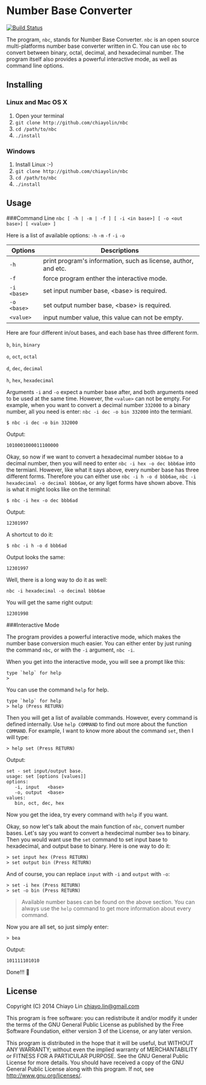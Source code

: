 Number Base Converter
=====================

[![Build Status](https://travis-ci.org/chiayolin/nbc.svg?branch=master)](https://travis-ci.org/chiayolin/nbc)

The program, `nbc`, stands for Number Base Converter. `nbc` is an open source multi-platforms number base
converter written in C. You can use `nbc` to convert between binary, octal, decimal, and hexadecimal number. The
program itself also provides a powerful interactive mode, as well as command line options.

Installing
----------

### Linux and Mac OS X
1. Open your terminal
2. `git clone http://github.com/chiayolin/nbc`
3. `cd /path/to/nbc`
5. `./install`

### Windows
1. Install Linux :-)
2. `git clone http://github.com/chiayolin/nbc`
3. `cd /path/to/nbc`
5. `./install`

Usage
-----

###Command Line
`nbc [ -h | -m | -f ] [ -i <in base>] [ -o <out base>] [ <value> ]`

Here is a list of available options: `-h` `-m` `-f` `-i` `-o`


| Options     | Descriptions                                                   |
| ----------- |----------------------------------------------------------------|
| `-h`        | print program's information, such as license, author, and etc. |
| `-f`        | force program enther the interactive mode.                     |
| `-i <base>` | set input number base, \<base\> is required.                   |
| `-o <base>` | set output number base, \<base\> is required.                  |
| `<value>`   | input number value, this value can  not be empty.              |

Here are four different in/out bases, and each base has three different form.

`b`, `bin`, `binary`

`o`, `oct`, `octal`

`d`, `dec`, `decimal`

`h`, `hex`, `hexadecimal`

Arguments `-i` and `-o` expect a number base after, and both arguments need to be used at the same time. However, 
the `<value>` can not be empty. For example, when you want to convert a decimal number `332000` to a binary 
number, all you need is enter: `nbc -i dec -o bin 332000` into the termianl.

`$ nbc -i dec -o bin 332000`

Output:

`1010001000011100000`

Okay, so now if we want to convert a hexadecimal number `bbb6ae` to a decimal number, then you will need to enter
`nbc -i hex -o dec bbb6ae` into the termianl. However, like what it says above, every number base has three
different forms. Therefore you can either use `nbc -i h -o d bbb6ae`, `nbc -i hexadecimal -o decimal bbb6ae`, or
any liget forms have shown above. This is what it might looks like on the terminal:

`$ nbc -i hex -o dec bbb6ad`

Output:

`12301997`

A shortcut to do it:

`$ nbc -i h -o d bbb6ad`

Output looks the same:

`12301997`

Well, there is a long way to do it as well:

`nbc -i hexadecimal -o decimal bbb6ae`

You will get the same right output:

`12301998`

###Interactive Mode

The program provides a powerful interactive mode, which makes the number base conversion much easier. You can either
enter by just runing the command `nbc`, or with the `-i` argument, `nbc -i`. 

When you get into the interactive mode, you will see a prompt like this:

```
type `help` for help
>
````

You can use the command `help` for help.

```
type `help` for help
> help (Press RETURN)
```

Then you will get a list of available commands. However, every command is defined internally. Use `help COMMAND` to 
find out more about the function `COMMAND`. For example, I want to know more about the command `set`, then I will 
type:

```
> help set (Press RETURN)
```

Output:

```
set - set input/output base.
usage: set [options [values]]
options:
   -i, input   <base>
   -o, output  <base>
values:
   bin, oct, dec, hex
```

Now you get the idea, try every command with `help` if you want.

Okay, so now let's talk about the main function of `nbc`, convert number bases. Let's say you want to convert a 
hexdecimal number `bea` to binary. Then you would want use the `set` command to set input base to hexadecimal, and 
output base to binary. Here is one way to do it:

```
> set input hex (Press RETURN)
> set output bin (Press RETURN)
```

And of course, you can replace `input` with `-i` and `output` with `-o`:

```
> set -i hex (Press RETURN)
> set -o bin (Press RETURN)
```

> Available number bases can be found on the above section. You can always use the `help` command to get more
> information about every command. 

Now you are all set, so just simply enter:

```
> bea
```

Output:

```
101111101010
```

Done!!! :tada:

License
-------

Copyright (C) 2014  Chiayo Lin <chiayo.lin@gmail.com>

This program is free software: you can redistribute it and/or modify it under the terms of the GNU General Public 
License as published by the Free Software Foundation, either version 3 of the License, or any later version.

This program is distributed in the hope that it will be useful, but WITHOUT ANY WARRANTY; without even the implied 
warranty of MERCHANTABILITY or FITNESS FOR A PARTICULAR PURPOSE. See the GNU General Public License for more 
details.
You should have received a copy of the GNU General Public License along with this program. If not, see 
<http://www.gnu.org/licenses/>.
